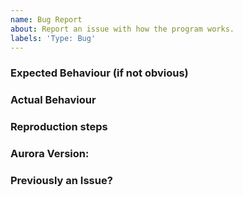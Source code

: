 ```yaml
---
name: Bug Report
about: Report an issue with how the program works.
labels: 'Type: Bug'
---
```

<!--
Thank you for reporting your issues to us, helping to make Aurora better! :)

Please make sure you SEARCH for an issue similar to yours before submitting your issue - it might already have been answered.

If you have log files or screenshots that may help, please also attach them to the issue. The logs can be found in %APPDATA%\Aurora\Logs
-->
### Expected Behaviour (if not obvious)
<!-- Write what should be happening here or delete the section -->

### Actual Behaviour
<!-- Explain what actually happens here. -->

### Reproduction steps
<!-- If you can, please provide detailed step-by-step instructions on how to reproduce this issue. -->

### Aurora Version:
<!-- Which version of Aurora are you using that's causing the problem? (You can see this on the about page under settings) -->

### Previously an Issue?
<!-- Did the previous version of Aurora have this issue? Yes/No/Don't know -->

<!--
Once you're done, check the preview tab. You should see a nice table with your issue text.

If it all looks correct, submit the issue :) Again, thank you for your report.
-->
